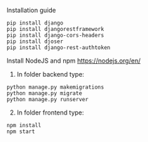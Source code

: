 Installation guide

```
pip install django
pip install djangorestframework
pip install django-cors-headers
pip install djoser
pip install django-rest-authtoken
```


Install NodeJS and npm
https://nodejs.org/en/

1. In folder backend type:
```
python manage.py makemigrations
python manage.py migrate
python manage.py runserver
```
2. In folder frontend type:

```
npm install
npm start
```
